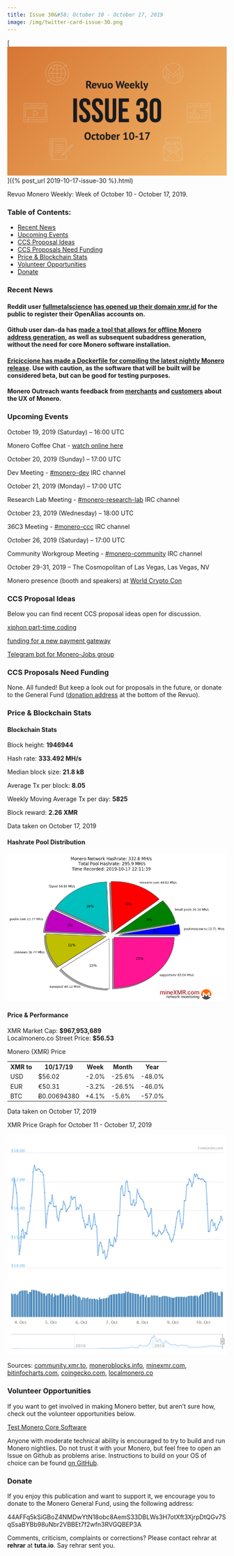 ```yaml
---
title: Issue 30&#58; October 10 - October 17, 2019
image: /img/twitter-card-issue-30.png
---
```

[<img src="/img/img-issue30.png" alt="Revuo Monero Weekly #30 Slide" class="img-lead">]({% post_url 2019-10-17-issue-30 %}.html)

<p class="text-lead">Revuo Monero Weekly: Week of October 10 - October 17, 2019.</p>
<!--more-->

<h3>Table of Contents:</h3>
<ul class="contents">
    <li><a href="#news">Recent News</a></li>
    <li><a href="#events">Upcoming Events</a></li>
    <li><a href="#ideas">CCS Proposal Ideas</a></li>
    <li><a href="#proposals">CCS Proposals Need Funding</a></li>
    <li><a href="#stats">Price & Blockchain Stats</a></li>
    <li><a href="#volunteer">Volunteer Opportunities</a></li>
    <li><a href="#donate">Donate</a></li>
</ul>

<h3 id="news">Recent News</h3>

<div class="newsbyte">
    <h4>Reddit user <a href="https://www.reddit.com/user/fullmetalScience" target="_blank">fullmetalscience</a> <a href="https://www.reddit.com/r/Monero/comments/dig1u8/get_your_usernamexmrid_monero_address_here/" target="_blank">has opened up their domain xmr.id</a> for the public to register their OpenAlias accounts on.
    </h4>
</div>

<div class="newsbyte">
    <h4>Github user dan-da has <a href="https://github.com/dan-da/subaddress-derive-xmr" target="_blank">made a tool that allows for offline Monero address generation</a>, as well as subsequent subaddress generation, without the need for core Monero software installation.
    </h4>
</div>

<div class="newsbyte">
    <h4><a href="https://www.reddit.com/r/Monero/comments/dimfq8/a_reusable_dockerfile_for_compiling_the_latest/" target="_blank">Ericiccione has made a Dockerfile for compiling the latest nightly Monero release</a>. Use with caution, as the software that will be built will be considered beta, but can be good for testing purposes.
    </h4>
</div>

<div class="newsbyte">
    <h4>Monero Outreach wants feedback from <a href="https://www.reddit.com/r/Monero/comments/dhifu0/monero_merchants_seeking_your_feedback/" target="_blank">merchants</a> and <a href="https://www.reddit.com/r/Monero/comments/dhwwhb/monero_customers_users_seeking_your_feedback/" target="_blank">customers</a> about the UX of Monero.
    </h4>
</div>

<h3 id="events">Upcoming Events</h3>

<div class="event">
    <p class="date" markdown="1">October 19, 2019 (Saturday) – 16:00 UTC</p>
    <p markdown="1">Monero Coffee Chat - <a href="https://www.youtube.com/channel/UCKxLNPJeEjPXOke55i5AIXA" target="_blank">watch online here</a></p>
</div>

<div class="event">
    <p class="date" markdown="1">October 20, 2019 (Sunday) – 17:00 UTC</p>
    <p markdown="1">Dev Meeting - <a href="irc://chat.freenode.net/#monero-dev" target="_blank">#monero-dev</a> IRC channel</p>
</div>

<div class="event">
    <p class="date" markdown="1">October 21, 2019 (Monday) – 17:00 UTC</p>
    <p markdown="1">Research Lab Meeting - <a href="irc://chat.freenode.net/#monero-research-lab" target="_blank">#monero-research-lab</a> IRC channel</p>
</div>

<div class="event">
    <p class="date" markdown="1">October 23, 2019 (Wednesday) – 18:00 UTC</p>
    <p markdown="1">36C3 Meeting - <a href="irc://chat.freenode.net/#monero-ccc" target="_blank">#monero-ccc</a> IRC channel</p>
</div>

<div class="event">
    <p class="date" markdown="1">October 26, 2019 (Saturday) – 17:00 UTC</p>
    <p markdown="1">Community Workgroup Meeting - <a href="irc://chat.freenode.net/#monero-community" target="_blank">#monero-community</a> IRC channel</p>
</div>

<div class="event">
    <p class="date" markdown="1">October 29-31, 2019 – The Cosmopolitan of Las Vegas, Las Vegas, NV</p>
    <p markdown="1">Monero presence (booth and speakers) at <a href="https://worldcryptocon.com/" target="_blank">World Crypto Con</a></p>
</div>

<h3 id="ideas">CCS Proposal Ideas</h3>

<p>Below you can find recent CCS proposal ideas open for discussion.</p>

<div class="proposal">
<p><a href="https://repo.getmonero.org/monero-project/ccs-proposals/merge_requests/99" target="_blank">xiphon part-time coding</a></p>
</div>

<div class="proposal">
<p><a href="https://repo.getmonero.org/monero-project/ccs-proposals/merge_requests/97" target="_blank">funding for a new payment gateway</a></p>
</div>

<div class="proposal">
<p><a href="https://repo.getmonero.org/monero-project/ccs-proposals/merge_requests/91" target="_blank">Telegram bot for Monero-Jobs group</a></p>
</div>

<h3 id="proposals">CCS Proposals Need Funding</h3>

<p>None. All funded! But keep a look out for proposals in the future, or donate to the General Fund (<a href="#donate">donation address</a> at the bottom of the Revuo).</p>

<h3 id="stats">Price & Blockchain Stats</h3>

<h4 class="stat">Blockchain Stats</h4>

<div class="bcstats">
    <p>Block height: <b>1946944</b></p>
    <p>Hash rate: <b>333.492 MH/s</b></p>
    <p>Median block size: <b>21.8 kB</b></p>
    <p>Average Tx per block: <b>8.05</b></p>
    <p>Weekly Moving Average Tx per day: <b>5825</b></p>
    <p>Block reward: <b>2.26 XMR</b></p>
</div>
<p class="note">Data taken on October 17, 2019</p>

<h4 class="stat">Hashrate Pool Distribution</h4>
<p><img src="/img/hashrate-pool-distribution-1017.png" alt="Hashrate Pool Distribution Pie Chart"/></p>

<h4 class="stat">Price & Performance</h4>

<div class="price-intro">XMR Market Cap: <b>$967,953,689</b><br>Localmonero.co Street Price: <b>$56.53</b></div>

<p class="table-title">Monero (XMR) Price</p>
<table class="price-table">
  <tr class="row1">
    <th>XMR to</th>
    <th>10/17/19</th>
    <th>Week</th>
    <th>Month</th>
    <th>Year</th>
  </tr>
  <tr>
    <td data-th="XMR to">USD</td>
    <td data-th="10/17/19">$56.02</td>
    <td data-th="Week" class="red">-2.0%</td>
    <td data-th="Month" class="red">-25.6%</td>
    <td data-th="Year" class="red">-48.0%</td>
  </tr>
  <tr class="row3">
    <td data-th="XMR to">EUR</td>
    <td data-th="10/17/19">€50.31</td>
    <td data-th="Week" class="red">-3.2%</td>
    <td data-th="Month" class="red">-26.5%</td>
    <td data-th="Year" class="red">-46.0%</td>
  </tr>
  <tr>
    <td data-th="XMR to">BTC</td>
    <td data-th="10/17/19">Ƀ0.00694380</td>
    <td data-th="Week" class="green">+4.1%</td>
    <td data-th="Month" class="red">-5.6%</td>
    <td data-th="Year" class="red">-57.0%</td>
  </tr>
</table>
<p class="note">Data taken on October 17, 2019</p>

<p class="table-title">XMR Price Graph for October 11 - October 17, 2019</p>

![XMR Price Graph 10/04/19-10/10/19](/img/weekly-chart-1010.png "XMR Price Graph 10/04/19-10/10/19") 

Sources: <a href="https://community.xmr.to/explorer/mainnet/" target="_blank">community.xmr.to</a>, <a href="https://moneroblocks.info/stats/transaction-stats" target="_blank">moneroblocks.info</a>, <a href="https://minexmr.com/pools.html" target="_blank">minexmr.com</a>, <a href="https://bitinfocharts.com/monero/" target="_blank">bitinfocharts.com</a>, <a href="https://www.coingecko.com/" target="_blank">coingecko.com</a>, <a href="https://localmonero.co/" target="_blank">localmonero.co</a>

<h3 id="volunteer">Volunteer Opportunities</h3>

<p>If you want to get involved in making Monero better, but aren’t sure how, check out the volunteer opportunities below.</p>

<div class="newsbyte">
    <p class="date"><a href="https://github.com/monero-project/monero" target="_blank">Test Monero Core Software</a></p>
    <p>Anyone with moderate technical ability is encouraged to try to build and run Monero nightlies. Do not trust it with your Monero, but feel free to open an Issue on Github as problems arise. Instructions to build on your OS of choice can be found <a href="https://github.com/monero-project/monero#compiling-monero-from-source" target="_blank">on GitHub</a>. </p>
</div>

<h3 id="donate">Donate</h3>

<p markdown="1">If you enjoy this publication and want to support it, we encourage you to donate to the Monero General Fund, using the following address:</p>

<p class="address" markdown="1">44AFFq5kSiGBoZ4NMDwYtN18obc8AemS33DBLWs3H7otXft3XjrpDtQGv7SqSsaBYBb98uNbr2VBBEt7f2wfn3RVGQBEP3A</p>

<!--p><a href="monero:44AFFq5kSiGBoZ4NMDwYtN18obc8AemS33DBLWs3H7otXft3XjrpDtQGv7SqSsaBYBb98uNbr2VBBEt7f2wfn3RVGQBEP3A" class="qr"><img src="/img/donate-monero.png"></a></p-->

Comments, criticism, complaints or corrections? Please contact rehrar at **rehrar** at **tuta.io**. Say rehrar sent you.